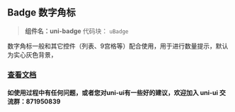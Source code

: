 ## Badge 数字角标
> **组件名：uni-badge**
> 代码块： `uBadge`

数字角标一般和其它控件（列表、9宫格等）配合使用，用于进行数量提示，默认为实心灰色背景，

### [查看文档](https://uniapp.dcloud.io/component/uniui/uni-badge)
#### 如使用过程中有任何问题，或者您对uni-ui有一些好的建议，欢迎加入 uni-ui 交流群：871950839 

